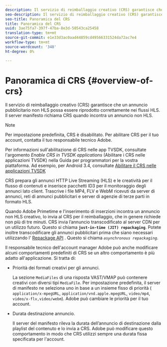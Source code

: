 ```yaml
---
description: Il servizio di reimballaggio creativo (CRS) garantisce che un annuncio pubblicitario non HLS possa essere riprodotto correttamente nei flussi HLS. Il server manifesto richiama CRS quando incontra un annuncio non HLS.
seo-description: Il servizio di reimballaggio creativo (CRS) garantisce che un annuncio pubblicitario non HLS possa essere riprodotto correttamente nei flussi HLS. Il server manifesto richiama CRS quando incontra un annuncio non HLS.
seo-title: Panoramica del CRS
title: Panoramica del CRS
uuid: 3ae75fa7-397f-47ba-8e3d-50543ca25458
translation-type: tm+mt
source-git-commit: e1e33d3ac0aad44859cd49566331524da72ac7e4
workflow-type: tm+mt
source-wordcount: '348'
ht-degree: 0%

---
```



# Panoramica di CRS {#overview-of-crs}

Il servizio di reimballaggio creativo (CRS) garantisce che un annuncio pubblicitario non HLS possa essere riprodotto correttamente nei flussi HLS. Il server manifesto richiama CRS quando incontra un annuncio non HLS.

>[!NOTE]
>
>Per impostazione predefinita, CRS è disabilitato. Per abilitare CRS per il tuo account, contatta il tuo responsabile tecnico  Adobe.
>
>Per informazioni sull&#39;abilitazione di CRS nelle app TVSDK, consultate l&#39;argomento *Enable CRS in TVSDK applications* (Abilitare i CRS nelle applicazioni TVSDK) nella Guida per programmatori per la vostra piattaforma. Ad esempio, per Android 3.4, consultate [Abilitare il CRS nelle applicazioni TVSDK](../../programming/tvsdk-3x-android-prog/android-3x-advertising/ad-insertion/ad-transcoding/android-3x-ad-transcoding.md)

CRS prepara gli annunci HTTP Live Streaming (HLS) e le creatività per il flusso di contenuti e inserisce pacchetti ID3 per il monitoraggio degli annunci lato client. Trascrive i file MP4, FLV e WebM ricevuti da server di annunci, reti di annunci pubblicitari e server di agenzie di terze parti in formato HLS.

Quando  Adobe Primetime e l&#39;inserimento di inserzioni incontra un annuncio non HLS creativo, lo invia al CRS per il reimballaggio, che in genere richiede non più di tre minuti. CRS invia l’annuncio transcodificato al server CDN per un utilizzo futuro. Questo si chiama **`just-in-time (JIT) repackaging`**. Potete inoltre transcodificare gli annunci pubblicitari prima che siano necessari utilizzando l&#39; [Repackage API](../../primetime-ad-insertion/~old-creative-repackaging-service/api-repackage.md) . Questo si chiama *`asynchronous repackaging`*.

Il responsabile tecnico dell&#39;account manager  Adobe può anche modificare alcuni comportamenti predefiniti di CRS se un altro comportamento è più adatto all&#39;applicazione. Si tratta di:

* Priorità dei formati creativi per gli annunci.

   La sezione `MediaFiles` di una risposta VAST/VMAP può contenere creativi con diversi tipi `MediaFile`. Per impostazione predefinita, il server di manifesto ne seleziona uno in base a un insieme fisso di priorità ( `application/x-mpegURL`, `application/vnd.apple.mpegURL`, `video/mp4`, `video/x-flv,video/webm`).  Adobe può cambiare le priorità per il tuo account.
* Durata destinazione annuncio.

   Il server del manifesto rileva la durata dell’annuncio di destinazione dalla playlist del contenuto e lo invia a CRS.  Adobe può modificare questo comportamento in modo che CRS utilizzi sempre una durata fissa specificata per l&#39;account.
